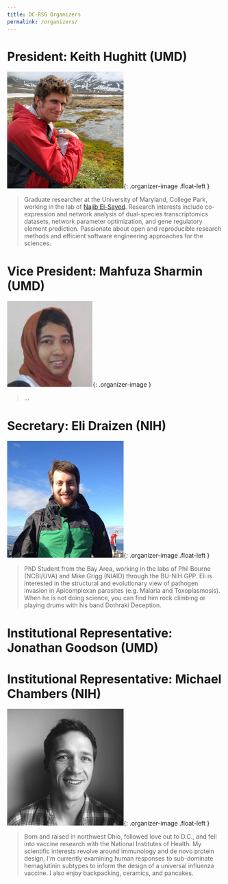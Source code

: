```yaml
---
title: DC-RSG Organizers
permalink: /organizers/
---
```


# President: Keith Hughitt (UMD)

![Keith Hughitt](../images/organizers/hughitt.jpg){: .organizer-image .float-left }

> Graduate researcher at the University of Maryland, College Park, working in
> the lab of [Najib El-Sayed](http://www.najibelsayed.org/research.aspx).
> Research interests include co-expression and network analysis of
> dual-species transcriptomics datasets, network parameter optimization,
> and gene regulatory element prediction. Passionate about open and
> reproducible research methods and efficient software engineering approaches
> for the sciences.

# Vice President: Mahfuza Sharmin (UMD)

![Mahfuza Sharmin](../images/organizers/sharmin.jpg){: .organizer-image }

> ...

# Secretary: Eli Draizen (NIH)

![Eli Draizen](../images/organizers/draizen.jpg){: .organizer-image .float-left }

> PhD Student from the Bay Area, working in the labs of Phil Bourne (NCBI/UVA)
> and Mike Grigg (NIAID) through the BU-NIH GPP. Eli is interested in the
> structural and evolutionary view of pathogen invasion in Apicomplexan
> parasites (e.g. Malaria and Toxoplasmosis). When he is not doing science, you
> can find him rock climbing or playing drums with his band Dothraki Deception.

# Institutional Representative: Jonathan Goodson (UMD)

# Institutional Representative: Michael Chambers (NIH)

![Michael Chambers](../images/organizers/chambers.jpg){: .organizer-image .float-left }

> Born and raised in northwest Ohio, followed love out to D.C., and fell into
> vaccine research with the National Institutes of Health. My scientific
> interests revolve around immunology and de novo protein design, I'm currently
> examining human responses to sub-dominate hemaglutinin subtypes to inform the
> design of a universal influenza vaccine. I also enjoy backpacking, ceramics,
> and pancakes.

